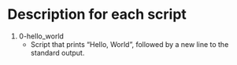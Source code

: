 # Description for each script

1. 0-hello_world
   * Script that prints “Hello, World”, followed by a new line to the standard output.